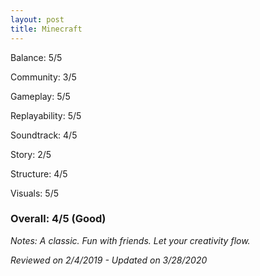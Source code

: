 ```yaml
---
layout: post
title: Minecraft
---
```


Balance: 5/5

Community: 3/5

Gameplay: 5/5

Replayability: 5/5

Soundtrack: 4/5

Story: 2/5

Structure: 4/5

Visuals: 5/5

### Overall: 4/5 (Good)

*Notes: A classic. Fun with friends. Let your creativity flow.*

*Reviewed on 2/4/2019 - Updated on 3/28/2020*

